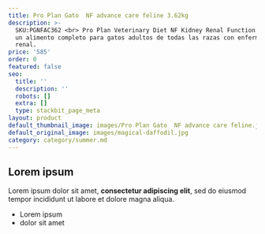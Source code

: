 ```yaml
---
title: Pro Plan Gato  NF advance care feline 3.62kg
description: >-
  SKU:PGNFAC362 <br> Pro Plan Veterinary Diet NF Kidney Renal Function Feline es
  un alimento completo para gatos adultos de todas las razas con enfermedad
  renal. 
price: '585'
order: 0
featured: false
seo:
  title: ''
  description: ''
  robots: []
  extra: []
  type: stackbit_page_meta
layout: product
default_thumbnail_image: images/Pro Plan Gato  NF advance care feline.jpg
default_original_image: images/magical-daffodil.jpg
category: category/summer.md
---
```

## Lorem ipsum

Lorem ipsum dolor sit amet, **consectetur adipiscing elit**, sed do eiusmod tempor incididunt ut labore et dolore magna aliqua.

- Lorem ipsum
- dolor sit amet